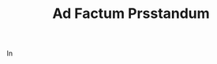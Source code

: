 ---
title: Ad Factum Prsstandum
permalink: "/definitions/ad-factum-prsstandum.html"
body: In
published_at: '2018-07-07'
layout: post
---